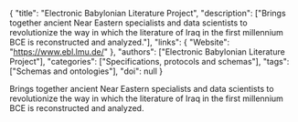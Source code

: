 {
  "title": "Electronic Babylonian Literature Project",
  "description": ["Brings together ancient Near Eastern specialists and data scientists to revolutionize the way in which the literature of Iraq in the first millennium BCE is reconstructed and analyzed."],
  "links": {
    "Website": "https://www.ebl.lmu.de/"
  },
  "authors": ["Electronic Babylonian Literature Project"],
  "categories": ["Specifications, protocols and schemas"],
  "tags": ["Schemas and ontologies"],
  "doi": null
}

<!-- Generated by csv2md.R – do not edit by hand -->

Brings together ancient Near Eastern specialists and data scientists to revolutionize the way in which the literature of Iraq in the first millennium BCE is reconstructed and analyzed.